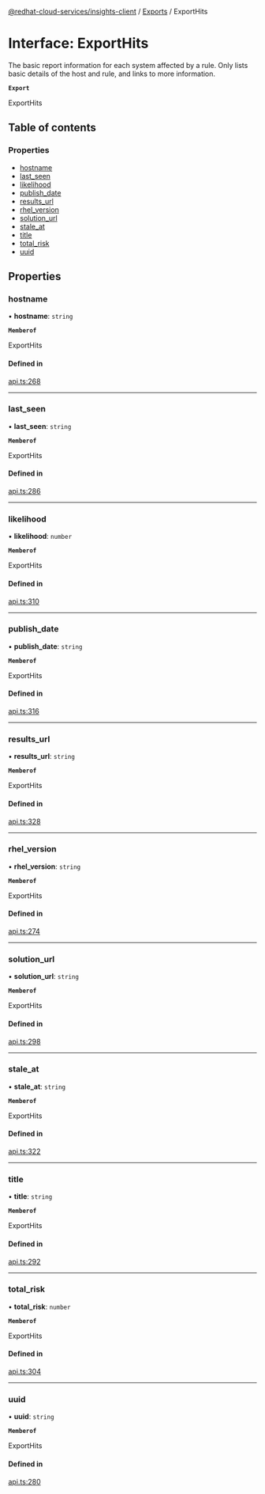 [@redhat-cloud-services/insights-client](../README.md) / [Exports](../modules.md) / ExportHits

# Interface: ExportHits

The basic report information for each system affected by a rule.  Only lists basic details of the host and rule, and links to more information.

**`Export`**

ExportHits

## Table of contents

### Properties

- [hostname](ExportHits.md#hostname)
- [last\_seen](ExportHits.md#last_seen)
- [likelihood](ExportHits.md#likelihood)
- [publish\_date](ExportHits.md#publish_date)
- [results\_url](ExportHits.md#results_url)
- [rhel\_version](ExportHits.md#rhel_version)
- [solution\_url](ExportHits.md#solution_url)
- [stale\_at](ExportHits.md#stale_at)
- [title](ExportHits.md#title)
- [total\_risk](ExportHits.md#total_risk)
- [uuid](ExportHits.md#uuid)

## Properties

### hostname

• **hostname**: `string`

**`Memberof`**

ExportHits

#### Defined in

[api.ts:268](https://github.com/RedHatInsights/javascript-clients/blob/main/packages/insights/api.ts#L268)

___

### last\_seen

• **last\_seen**: `string`

**`Memberof`**

ExportHits

#### Defined in

[api.ts:286](https://github.com/RedHatInsights/javascript-clients/blob/main/packages/insights/api.ts#L286)

___

### likelihood

• **likelihood**: `number`

**`Memberof`**

ExportHits

#### Defined in

[api.ts:310](https://github.com/RedHatInsights/javascript-clients/blob/main/packages/insights/api.ts#L310)

___

### publish\_date

• **publish\_date**: `string`

**`Memberof`**

ExportHits

#### Defined in

[api.ts:316](https://github.com/RedHatInsights/javascript-clients/blob/main/packages/insights/api.ts#L316)

___

### results\_url

• **results\_url**: `string`

**`Memberof`**

ExportHits

#### Defined in

[api.ts:328](https://github.com/RedHatInsights/javascript-clients/blob/main/packages/insights/api.ts#L328)

___

### rhel\_version

• **rhel\_version**: `string`

**`Memberof`**

ExportHits

#### Defined in

[api.ts:274](https://github.com/RedHatInsights/javascript-clients/blob/main/packages/insights/api.ts#L274)

___

### solution\_url

• **solution\_url**: `string`

**`Memberof`**

ExportHits

#### Defined in

[api.ts:298](https://github.com/RedHatInsights/javascript-clients/blob/main/packages/insights/api.ts#L298)

___

### stale\_at

• **stale\_at**: `string`

**`Memberof`**

ExportHits

#### Defined in

[api.ts:322](https://github.com/RedHatInsights/javascript-clients/blob/main/packages/insights/api.ts#L322)

___

### title

• **title**: `string`

**`Memberof`**

ExportHits

#### Defined in

[api.ts:292](https://github.com/RedHatInsights/javascript-clients/blob/main/packages/insights/api.ts#L292)

___

### total\_risk

• **total\_risk**: `number`

**`Memberof`**

ExportHits

#### Defined in

[api.ts:304](https://github.com/RedHatInsights/javascript-clients/blob/main/packages/insights/api.ts#L304)

___

### uuid

• **uuid**: `string`

**`Memberof`**

ExportHits

#### Defined in

[api.ts:280](https://github.com/RedHatInsights/javascript-clients/blob/main/packages/insights/api.ts#L280)

